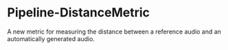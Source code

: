 # Pipeline-DistanceMetric
A new metric for measuring the distance between a reference audio and an automatically generated audio.
